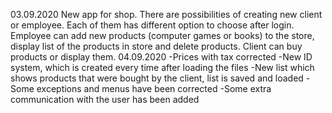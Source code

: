 03.09.2020
New app for shop. There are possibilities of creating new client or employee. Each of them has different option to choose after login. 
Employee can add new products (computer games or books) to the store, display list of the products in store and delete products. 
Client can buy products or display them.
04.09.2020
-Prices with tax corrected
-New ID system, which is created every time after loading the files
-New list which shows products that were bought by the client, list is saved and loaded
-Some exceptions and menus have been corrected
-Some extra communication with the user has been added
